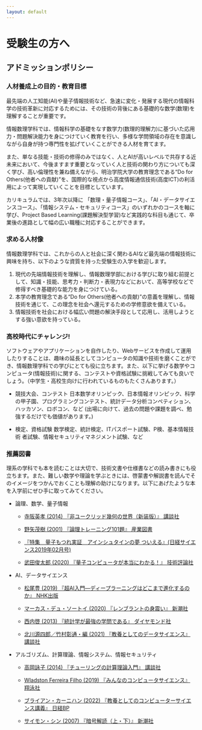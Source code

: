 ```yaml
---
layout: default
---
```


# 受験生の方へ

## アドミッションポリシー

### 人材養成上の目的・教育目標

最先端の人工知能(AI)や量子情報技術など、急速に変化・発展する現代の情報科学の技術革新に対応するためには、その技術の背後にある基礎的な数学(数理)を理解することが重要です。

情報数理学科では、情報科学の基礎をなす数学力(数理的理解力)に基づいた応用力・問題解決能力を身につけていく教育を行い、多様な学問領域の存在を意識しながら自身が持つ専門性を拡げていくことができる人材を育てます。

また、単なる技能・技術の修得のみではなく、人とAIが高いレベルで共存する近未来において、今後ますます重要となっていく人と技術の関わり方についても深く学び、高い倫理性を兼ね備えながら、明治学院大学の教育理念である“Do for Others(他者への貢献)”を、国際的な視点から高度情報通信技術(高度ICT)の利活用によって実現していくことを目標としています。

カリキュラムでは、3年次以降に 「数理・量子情報コース」、「AI・データサイエンスコース」、「情報システム・セキュリティコース」のいずれかのコースを軸に学び、Project Based Learning(課題解決型学習)など実践的な科目も通じて、卒業後の進路として幅の広い職種に対応することができます。

### 求める人材像

情報数理学科では、これからの人と社会に深く関わるAIなど最先端の情報技術に興味を持ち、以下のような資質を持った受験生の入学を歓迎します。
1. 現代の先端情報技術を理解し、情報数理学部における学びに取り組む前提として、知識・技能、思考力・判断力・表現力などにおいて、高等学校などで修得すべき基礎的な能力を身につけている。
1. 本学の教育理念である“Do for Others(他者への貢献)”の意義を理解し、情報技術を通じて、この理念を社会へ還元するための学修意欲を備えている。
1. 情報技術を社会における幅広い問題の解決手段として応用し、活用しようとする強い意欲を持っている。

### 高校時代にチャレンジ!

ソフトウェアやアプリケーションを自作したり、Webサービスを作成して運用したりすることは、趣味の延長としてコンピュータの知識や技術を磨くことができ、情報数理学科での学びにとても役に立ちます。また、以下に挙げる数学やコンピュータ(情報技術)に関する、コンテストや資格試験に挑戦してみても良いでしょう。（中学生・高校生向けに行われているものもたくさんあります。）

- 競技大会、コンテスト
日本数学オリンピック、日本情報オリンピック、科学の甲子園、プログラミングコンテスト、統計データ分析コンペティション、ハッカソン、ロボコン、など (出場に向けて、過去の問題や課題を調べ、勉強するだけでも価値があります。)

- 検定、資格試験
数学検定、統計検定、ITパスポート試験、P検、基本情報技術
者試験、情報セキュリティマネジメント試験、など

### 推薦図書

理系の学科でも本を読むことは大切で、技術文書や仕様書などの読み書きにも役立ちます。また、難しい数学や理論を学ぶときには、啓蒙書や解説書を読んでそのイメージをつかんでおくことも理解の助けになります。以下にあげたような本を入学前にぜひ手に取ってみてください。

- 論理、数学、量子情報
  - [寺阪英孝 (2014) 『非ユークリッド幾何の世界（新装版）』 講談社](https://bookclub.kodansha.co.jp/product?item=0000194841)

  - [野矢茂樹 (2001) 『論理トレーニング101題』 産業図書](https://www.lib.hokudai.ac.jp/book/index_detail.php?SSID=128)

  - [『特集　量子もつれ実証　アインシュタインの夢 ついえる』(日経サイエンス2019年02月号)](https://www.nikkei-science.com/page/magazine/201902.html)

  - [武田俊太郎 (2020) 『量子コンピュータが本当にわかる！』 技術評論社](https://gihyo.jp/book/2020/978-4-297-11135-9)

- AI、データサイエンス
  - [松尾豊 (2019) 『超AI入門―ディープラーニングはどこまで進化するのか』 NHK出版](https://www.nhk-book.co.jp/detail/000000817712019.html)

  - [マーカス・デュ・ソートイ (2020) 『レンブラントの身震い』 新潮社](https://www.shinchosha.co.jp/book/590169/)

  - [西内啓 (2013) 『統計学が最強の学問である』 ダイヤモンド社](https://www.diamond.co.jp/book/9784478022214.html)

  - [北川源四郎／竹村彰通・編 (2021) 『教養としてのデータサイエンス』 講談社](https://www.kspub.co.jp/book/detail/5238097.html)

- アルゴリズム、計算理論、情報システム、情報セキュリティ
  - [高岡詠子 (2014) 『チューリングの計算理論入門』 講談社](https://bookclub.kodansha.co.jp/product?item=0000194812)

  - [Wladston Ferreira Filho (2019) 『みんなのコンピュータサイエンス』 翔泳社](https://www.shoeisha.co.jp/book/detail/9784798154817)

  - [ブライアン・カーニハン (2022) 『教養としてのコンピューターサイエンス講義』 日経BP](https://bookplus.nikkei.com/atcl/catalog/22/04/24/00110/)

  - [サイモン・シン (2007)  『暗号解読（上・下）』 新潮社](https://www.shinchosha.co.jp/book/215972/)
<!--　https://www.shinchosha.co.jp/book/215973/ -->
